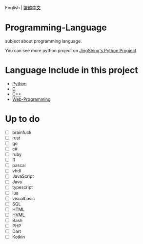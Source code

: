 English | [繁體中文](README_TCH.md)
# Programming-Language
subject about programming language.

You can see more python project on [JingShing's Python Progject](https://github.com/JingShing-Python)

# Language Include in this project
* [Python](Python)
* [C](C)
* [C++](C++)
* [Web-Programming](Web-programming)

# Up to do
- [ ] brainfuck
- [ ] rust
- [ ] go
- [ ] c#
- [ ] ruby
- [ ] R
- [ ] pascal
- [ ] vhdl
- [ ] JavaScript
- [ ] Java
- [ ] typescript
- [ ] lua
- [ ] visualbasic
- [ ] SQL
- [ ] HTML
- [ ] HVML
- [ ] Bash
- [ ] PHP
- [ ] Dart
- [ ] Kotkin
